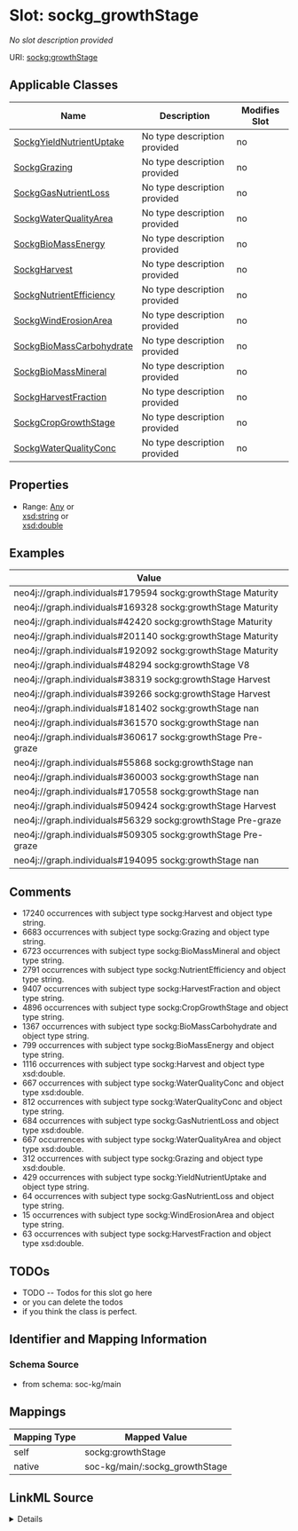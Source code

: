 

# Slot: sockg_growthStage


_No slot description provided_





URI: [sockg:growthStage](http://www.semanticweb.org/sockg/ontologies/2024/0/soil-carbon-ontology/growthStage)



<!-- no inheritance hierarchy -->





## Applicable Classes

| Name | Description | Modifies Slot |
| --- | --- | --- |
| [SockgYieldNutrientUptake](../classes/SockgYieldNutrientUptake.md) | No type description provided |  no  |
| [SockgGrazing](../classes/SockgGrazing.md) | No type description provided |  no  |
| [SockgGasNutrientLoss](../classes/SockgGasNutrientLoss.md) | No type description provided |  no  |
| [SockgWaterQualityArea](../classes/SockgWaterQualityArea.md) | No type description provided |  no  |
| [SockgBioMassEnergy](../classes/SockgBioMassEnergy.md) | No type description provided |  no  |
| [SockgHarvest](../classes/SockgHarvest.md) | No type description provided |  no  |
| [SockgNutrientEfficiency](../classes/SockgNutrientEfficiency.md) | No type description provided |  no  |
| [SockgWindErosionArea](../classes/SockgWindErosionArea.md) | No type description provided |  no  |
| [SockgBioMassCarbohydrate](../classes/SockgBioMassCarbohydrate.md) | No type description provided |  no  |
| [SockgBioMassMineral](../classes/SockgBioMassMineral.md) | No type description provided |  no  |
| [SockgHarvestFraction](../classes/SockgHarvestFraction.md) | No type description provided |  no  |
| [SockgCropGrowthStage](../classes/SockgCropGrowthStage.md) | No type description provided |  no  |
| [SockgWaterQualityConc](../classes/SockgWaterQualityConc.md) | No type description provided |  no  |







## Properties

* Range: [Any](../classes/Any.md)&nbsp;or&nbsp;<br />[xsd:string](http://www.w3.org/2001/XMLSchema#string)&nbsp;or&nbsp;<br />[xsd:double](http://www.w3.org/2001/XMLSchema#double)






## Examples

| Value |
| --- |
| neo4j://graph.individuals#179594 sockg:growthStage Maturity |
| neo4j://graph.individuals#169328 sockg:growthStage Maturity |
| neo4j://graph.individuals#42420 sockg:growthStage Maturity |
| neo4j://graph.individuals#201140 sockg:growthStage Maturity |
| neo4j://graph.individuals#192092 sockg:growthStage Maturity |
| neo4j://graph.individuals#48294 sockg:growthStage V8 |
| neo4j://graph.individuals#38319 sockg:growthStage Harvest |
| neo4j://graph.individuals#39266 sockg:growthStage Harvest |
| neo4j://graph.individuals#181402 sockg:growthStage nan |
| neo4j://graph.individuals#361570 sockg:growthStage nan |
| neo4j://graph.individuals#360617 sockg:growthStage Pre-graze |
| neo4j://graph.individuals#55868 sockg:growthStage nan |
| neo4j://graph.individuals#360003 sockg:growthStage nan |
| neo4j://graph.individuals#170558 sockg:growthStage nan |
| neo4j://graph.individuals#509424 sockg:growthStage Harvest |
| neo4j://graph.individuals#56329 sockg:growthStage Pre-graze |
| neo4j://graph.individuals#509305 sockg:growthStage Pre-graze |
| neo4j://graph.individuals#194095 sockg:growthStage nan |

## Comments

* 17240 occurrences with subject type sockg:Harvest and object type string.
* 6683 occurrences with subject type sockg:Grazing and object type string.
* 6723 occurrences with subject type sockg:BioMassMineral and object type string.
* 2791 occurrences with subject type sockg:NutrientEfficiency and object type string.
* 9407 occurrences with subject type sockg:HarvestFraction and object type string.
* 4896 occurrences with subject type sockg:CropGrowthStage and object type string.
* 1367 occurrences with subject type sockg:BioMassCarbohydrate and object type string.
* 799 occurrences with subject type sockg:BioMassEnergy and object type string.
* 1116 occurrences with subject type sockg:Harvest and object type xsd:double.
* 667 occurrences with subject type sockg:WaterQualityConc and object type xsd:double.
* 812 occurrences with subject type sockg:WaterQualityConc and object type string.
* 684 occurrences with subject type sockg:GasNutrientLoss and object type xsd:double.
* 667 occurrences with subject type sockg:WaterQualityArea and object type xsd:double.
* 312 occurrences with subject type sockg:Grazing and object type xsd:double.
* 429 occurrences with subject type sockg:YieldNutrientUptake and object type string.
* 64 occurrences with subject type sockg:GasNutrientLoss and object type string.
* 15 occurrences with subject type sockg:WindErosionArea and object type string.
* 63 occurrences with subject type sockg:HarvestFraction and object type xsd:double.

## TODOs

* TODO -- Todos for this slot go here
* or you can delete the todos
* if you think the class is perfect.

## Identifier and Mapping Information







### Schema Source


* from schema: soc-kg/main




## Mappings

| Mapping Type | Mapped Value |
| ---  | ---  |
| self | sockg:growthStage |
| native | soc-kg/main/:sockg_growthStage |




## LinkML Source

<details>
```yaml
name: sockg_growthStage
description: No slot description provided
todos:
- TODO -- Todos for this slot go here
- or you can delete the todos
- if you think the class is perfect.
comments:
- 17240 occurrences with subject type sockg:Harvest and object type string.
- 6683 occurrences with subject type sockg:Grazing and object type string.
- 6723 occurrences with subject type sockg:BioMassMineral and object type string.
- 2791 occurrences with subject type sockg:NutrientEfficiency and object type string.
- 9407 occurrences with subject type sockg:HarvestFraction and object type string.
- 4896 occurrences with subject type sockg:CropGrowthStage and object type string.
- 1367 occurrences with subject type sockg:BioMassCarbohydrate and object type string.
- 799 occurrences with subject type sockg:BioMassEnergy and object type string.
- 1116 occurrences with subject type sockg:Harvest and object type xsd:double.
- 667 occurrences with subject type sockg:WaterQualityConc and object type xsd:double.
- 812 occurrences with subject type sockg:WaterQualityConc and object type string.
- 684 occurrences with subject type sockg:GasNutrientLoss and object type xsd:double.
- 667 occurrences with subject type sockg:WaterQualityArea and object type xsd:double.
- 312 occurrences with subject type sockg:Grazing and object type xsd:double.
- 429 occurrences with subject type sockg:YieldNutrientUptake and object type string.
- 64 occurrences with subject type sockg:GasNutrientLoss and object type string.
- 15 occurrences with subject type sockg:WindErosionArea and object type string.
- 63 occurrences with subject type sockg:HarvestFraction and object type xsd:double.
examples:
- value: neo4j://graph.individuals#179594 sockg:growthStage Maturity
- value: neo4j://graph.individuals#169328 sockg:growthStage Maturity
- value: neo4j://graph.individuals#42420 sockg:growthStage Maturity
- value: neo4j://graph.individuals#201140 sockg:growthStage Maturity
- value: neo4j://graph.individuals#192092 sockg:growthStage Maturity
- value: neo4j://graph.individuals#48294 sockg:growthStage V8
- value: neo4j://graph.individuals#38319 sockg:growthStage Harvest
- value: neo4j://graph.individuals#39266 sockg:growthStage Harvest
- value: neo4j://graph.individuals#181402 sockg:growthStage nan
- value: neo4j://graph.individuals#361570 sockg:growthStage nan
- value: neo4j://graph.individuals#360617 sockg:growthStage Pre-graze
- value: neo4j://graph.individuals#55868 sockg:growthStage nan
- value: neo4j://graph.individuals#360003 sockg:growthStage nan
- value: neo4j://graph.individuals#170558 sockg:growthStage nan
- value: neo4j://graph.individuals#509424 sockg:growthStage Harvest
- value: neo4j://graph.individuals#56329 sockg:growthStage Pre-graze
- value: neo4j://graph.individuals#509305 sockg:growthStage Pre-graze
- value: neo4j://graph.individuals#194095 sockg:growthStage nan
from_schema: soc-kg/main
rank: 1000
slot_uri: sockg:growthStage
alias: sockg_growthStage
domain_of:
- sockg_BioMassCarbohydrate
- sockg_BioMassEnergy
- sockg_BioMassMineral
- sockg_CropGrowthStage
- sockg_GasNutrientLoss
- sockg_Grazing
- sockg_Harvest
- sockg_HarvestFraction
- sockg_NutrientEfficiency
- sockg_WaterQualityArea
- sockg_WaterQualityConc
- sockg_WindErosionArea
- sockg_YieldNutrientUptake
range: Any
any_of:
- range: string
- range: double

```
</details>